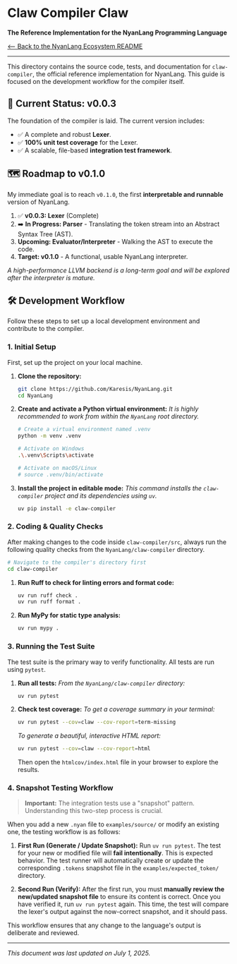 # Claw Compiler  Claw

**The Reference Implementation for the NyanLang Programming Language**

[<-- Back to the NyanLang Ecosystem README](../README.md)

---

This directory contains the source code, tests, and documentation for `claw-compiler`, the official reference implementation for NyanLang. This guide is focused on the development workflow for the compiler itself.

## 🚧 Current Status: v0.0.3

The foundation of the compiler is laid. The current version includes:
* ✅ A complete and robust **Lexer**.
* ✅ **100% unit test coverage** for the Lexer.
* ✅ A scalable, file-based **integration test framework**.

## 🗺️ Roadmap to v0.1.0

My immediate goal is to reach `v0.1.0`, the first **interpretable and runnable** version of NyanLang.

1.  ✅ **v0.0.3: Lexer** (Complete)
2.  ➡️ **In Progress: Parser** - Translating the token stream into an Abstract Syntax Tree (AST).
3.  **Upcoming: Evaluator/Interpreter** - Walking the AST to execute the code.
4.  **Target: v0.1.0** - A functional, usable NyanLang interpreter.

*A high-performance LLVM backend is a long-term goal and will be explored after the interpreter is mature.*

## 🛠️ Development Workflow

Follow these steps to set up a local development environment and contribute to the compiler.

### 1. Initial Setup

First, set up the project on your local machine.

1.  **Clone the repository:**
    ```bash
    git clone https://github.com/Karesis/NyanLang.git
    cd NyanLang
    ```

2.  **Create and activate a Python virtual environment:**
    *It is highly recommended to work from within the `NyanLang` root directory.*
    ```bash
    # Create a virtual environment named .venv
    python -m venv .venv

    # Activate on Windows
    .\.venv\Scripts\activate

    # Activate on macOS/Linux
    # source .venv/bin/activate
    ```

3.  **Install the project in editable mode:**
    *This command installs the `claw-compiler` project and its dependencies using `uv`.*
    ```bash
    uv pip install -e claw-compiler
    ```

### 2. Coding & Quality Checks

After making changes to the code inside `claw-compiler/src`, always run the following quality checks from the `NyanLang/claw-compiler` directory.

```bash
# Navigate to the compiler's directory first
cd claw-compiler
````

1.  **Run Ruff to check for linting errors and format code:**

    ```bash
    uv run ruff check .
    uv run ruff format .
    ```

2.  **Run MyPy for static type analysis:**

    ```bash
    uv run mypy .
    ```

### 3\. Running the Test Suite

The test suite is the primary way to verify functionality. All tests are run using `pytest`.

1.  **Run all tests:**
    *From the `NyanLang/claw-compiler` directory:*

    ```bash
    uv run pytest
    ```

2.  **Check test coverage:**
    *To get a coverage summary in your terminal:*

    ```bash
    uv run pytest --cov=claw --cov-report=term-missing
    ```

    *To generate a beautiful, interactive HTML report:*

    ```bash
    uv run pytest --cov=claw --cov-report=html
    ```

    Then open the `htmlcov/index.html` file in your browser to explore the results.

### 4\. Snapshot Testing Workflow

> **Important:** The integration tests use a "snapshot" pattern. Understanding this two-step process is crucial.

When you add a new `.nyan` file to `examples/source/` or modify an existing one, the testing workflow is as follows:

1.  **First Run (Generate / Update Snapshot):**
    Run `uv run pytest`. The test for your new or modified file will **fail intentionally**. This is expected behavior. The test runner will automatically create or update the corresponding `.tokens` snapshot file in the `examples/expected_token/` directory.

2.  **Second Run (Verify):**
    After the first run, you must **manually review the new/updated snapshot file** to ensure its content is correct. Once you have verified it, run `uv run pytest` again. This time, the test will compare the lexer's output against the now-correct snapshot, and it should pass.

This workflow ensures that any change to the language's output is deliberate and reviewed.

-----

*This document was last updated on July 1, 2025.*

